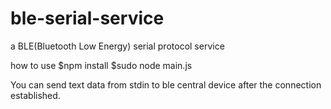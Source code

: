 # ble-serial-service
a BLE(Bluetooth Low Energy) serial protocol service

how to use
$npm install
$sudo node main.js

You can send text data from stdin to ble central device after the connection established.
